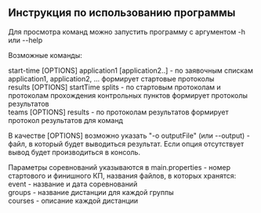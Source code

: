 ## Инструкция по использованию программы

Для просмотра команд можно запустить программу с аргументом -h или --help

Возможные команды:

start-time [OPTIONS] application1 [application2..] - по заявочным спискам application1, application2, ... 
формирует стартовые протоколы\
results [OPTIONS] startTime splits - по стартовым протоколам и протоколам прохождения контрольных пунктов
формирует протоколы результатов\
teams [OPTIONS] results - по протоколам результатов формирует протокол результатов для команд

В качестве [OPTIONS] возможно указать "-o outputFile" (или --output) - файл, в который
будет выводиться результат. Если опция отсутствует вывод будет производиться в консоль.

Параметры соревнований указываются в main.properties - номер стартового и финишного КП,
названия файлов, в которых хранятся:\
event - название и дата соревнований\
groups - название дистанции для каждой группы\
courses - описание каждой дистанции